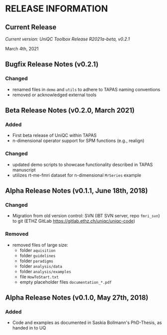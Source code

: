 RELEASE INFORMATION
===================

Current Release
---------------

*Current version: UniQC Toolbox Release R2021a-beta, v0.2.1*

March 4th, 2021

Bugfix Release Notes (v0.2.1)
-----------------------------

### Changed
- renamed files in `demo` and `utils` to adhere to TAPAS naming conventions
- removed or acknowledged external tools


Beta Release Notes (v0.2.0, March 2021)
---------------------------------------

### Added
- First beta release of UniQC within TAPAS
- n-dimensional operator support for SPM functions (e.g., realign)

### Changed
- updated demo scripts to showcase functionality described in TAPAS manuscript
- utilizes rt-me-fmri dataset for n-dimensional `MrSeries` example


Alpha Release Notes (v0.1.1, June 18th, 2018)
---------------------------------------------

### Changed
- Migration from old version control: SVN (IBT SVN server, repo `fmri_svn`) to git (ETHZ GitLab https://gitlab.ethz.ch/uniqc/uniqc-code)

### Removed
- removed files of large size:
    - folder `aquisition`
    - folder `guidelines`
    - folder `paradigms`
    - folder `analysis/data`
    - folder `analysis/examples`
    - file `HowToStart.txt`
    - empty placeholder files `documentation_*.pdf`


Alpha Release Notes (v0.1.0, May 27th, 2018)
--------------------------------------------

### Added
- Code and examples as documented in Saskia Bollmann's PhD-Thesis, as handed in to UQ
